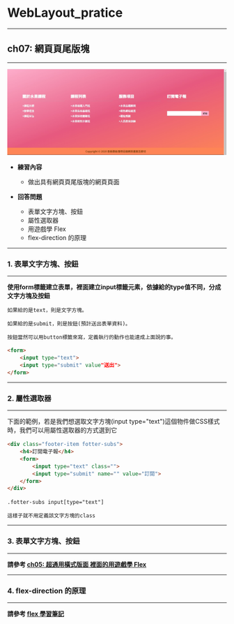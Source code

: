 # WebLayout_pratice

***
## ch07: 網頁頁尾版塊
***

![image](https://github.com/JohnnyOfSnow/WebLayout_pratice/blob/master/ch07/image/ch7hw.jpg)

* **練習內容**
  * 做出具有網頁頁尾版塊的網頁頁面

* **回答問題**
  * 表單文字方塊、按鈕
  * 屬性選取器
  * 用遊戲學 Flex
  * flex-direction 的原理

***
### 1. 表單文字方塊、按鈕
***

**使用form標籤建立表單，裡面建立input標籤元素，依據給的type值不同，分成文字方塊及按鈕**

``如果給的是text，則是文字方塊。``

``如果給的是submit，則是按鈕(預計送出表單資料)。``

``按鈕當然可以用button標籤來寫，定義執行的動作也能達成上面說的事。``

```html
<form>
	<input type="text">
	<input type="submit" value"送出">
</form>
```

***
### 2. 屬性選取器
***

下面的範例，若是我們想選取文字方塊(input type="text")這個物件做CSS樣式時，我們可以用屬性選取器的方式選到它

```html
<div class="footer-item fotter-subs">
	<h4>訂閱電子報</h4>
	<form>
		<input type="text" class="">
		<input type="submit" name="" value="訂閱">
	</form>
</div>
```

``.fotter-subs input[type="text"]``

``這樣子就不用定義該文字方塊的class``

***
### 3. 表單文字方塊、按鈕
***

**請參考 [ch05: 超通用橫式版面 裡面的用遊戲學 Flex](https://github.com/JohnnyOfSnow/WebLayout_pratice/tree/master/ch05)**

***
### 4. flex-direction 的原理
***

**請參考 [flex 學習筆記](https://github.com/JohnnyOfSnow/WebLayout_pratice/tree/master/flex)**